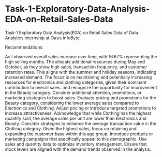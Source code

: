 # Task-1-Exploratory-Data-Analysis-EDA-on-Retail-Sales-Data
Task-1 Exploratory Data Analysis(EDA) on Retail Sales Data of Data Analytics internship at Oasis InfoByte.

Recommendations:

As I observed overall sales increase over time, with 16.67% representing the high selling months. The allocate additional resources during May and October, as they show high sales, transaction frequency, and customer retention rates. This aligns with the summer and holiday seasons, indicating increased demand. The focus is on maintaining and potentially increasing resources for electronics and clothing categories, given their dominant contribution to overall sales. and recognize the opportunity for improvement in the Beauty category. Consider additional attention, promotions, or marketing strategies to boost sales. Evaluate pricing and promotions for the Beauty category, considering the lower average sales compared to Electronics and Clothing. Adjust pricing or introduce targeted promotions to increase attractiveness. Acknowledge that while Clothing has the highest quantity sold, the average sales per unit are lower than Electronics and Beauty. Consider strategies to enhance the average transaction value in the Clothing category. Given the highest sales, focus on retaining and expanding the customer base within this age group. Introduce products or marketing campaigns that specifically appeal to this demographic. Use sales and quantity data to optimize inventory management. Ensure that stock levels are aligned with the demand trends observed in the analysis.


